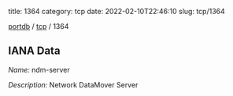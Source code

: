 title: 1364
category: tcp
date: 2022-02-10T22:46:10
slug: tcp/1364

[portdb](/) / [tcp](/category/tcp.html) / 1364


## IANA Data

_Name:_ ndm-server

_Description:_ Network DataMover Server

